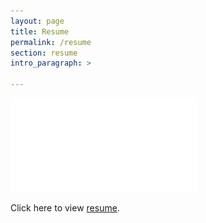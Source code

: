 ```yaml
---
layout: page
title: Resume
permalink: /resume
section: resume
intro_paragraph: >

---
```

![Resume1](assets/img/uploads/JordanWilsonSeniorResume.pdf)

<html>
  <head>
    <title>Title of the document</title>
  </head>
  <body>
    <p>Click here to view <a href="assets/img/uploads/resume.jpg">resume</a>.</p>
  </body>
</html>
